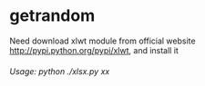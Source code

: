 # getrandom

Need download xlwt module from official website http://pypi.python.org/pypi/xlwt, and install it

 
 ###### Usage: python ./xlsx.py xx
